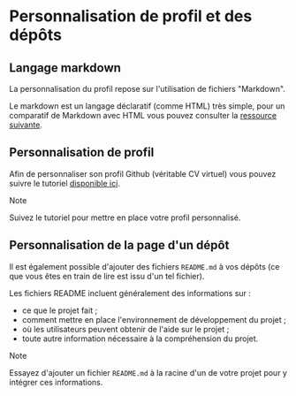 # Personnalisation de profil et des dépôts

## Langage markdown

La personnalisation du profil repose sur l'utilisation de fichiers "Markdown".

Le markdown est un langage déclaratif (comme HTML) très simple, pour un comparatif de Markdown avec HTML vous pouvez consulter la [ressource suivante](https://www.markdownguide.org/basic-syntax/).

## Personnalisation de profil

Afin de personnaliser son profil Github (véritable CV virtuel) vous pouvez suivre le tutoriel [disponible ici](https://code-garage.com/blog/comment-personnaliser-son-profil-github-avec-un-fichier-readme).

> [!NOTE]
> Suivez le tutoriel pour mettre en place votre profil personnalisé.

## Personnalisation de la page d'un dépôt

Il est également possible d'ajouter des fichiers `README.md` à vos dépôts (ce que vous êtes en train de lire est issu d'un tel fichier).

Les fichiers README incluent généralement des informations sur :
- ce que le projet fait ;
- comment mettre en place l'environnement de développement du projet ;
- où les utilisateurs peuvent obtenir de l'aide sur le projet ;
- toute autre information nécessaire à la compréhension du projet.

> [!NOTE]
> Essayez d'ajouter un fichier `README.md` à la racine d'un de votre projet pour y intégrer ces informations.







